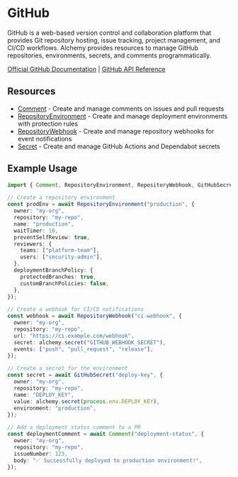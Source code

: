 # GitHub

GitHub is a web-based version control and collaboration platform that provides Git repository hosting, issue tracking, project management, and CI/CD workflows. Alchemy provides resources to manage GitHub repositories, environments, secrets, and comments programmatically.

[Official GitHub Documentation](https://docs.github.com/) | [GitHub API Reference](https://docs.github.com/en/rest)

## Resources

- [Comment](./comment.md) - Create and manage comments on issues and pull requests
- [RepositoryEnvironment](./repository-environment.md) - Create and manage deployment environments with protection rules
- [RepositoryWebhook](./repository-webhook.md) - Create and manage repository webhooks for event notifications
- [Secret](./secret.md) - Create and manage GitHub Actions and Dependabot secrets

## Example Usage

```ts
import { Comment, RepositoryEnvironment, RepositoryWebhook, GitHubSecret } from "alchemy/github";

// Create a repository environment
const prodEnv = await RepositoryEnvironment("production", {
  owner: "my-org",
  repository: "my-repo",
  name: "production",
  waitTimer: 10,
  preventSelfReview: true,
  reviewers: {
    teams: ["platform-team"],
    users: ["security-admin"],
  },
  deploymentBranchPolicy: {
    protectedBranches: true,
    customBranchPolicies: false,
  },
});

// Create a webhook for CI/CD notifications
const webhook = await RepositoryWebhook("ci-webhook", {
  owner: "my-org", 
  repository: "my-repo",
  url: "https://ci.example.com/webhook",
  secret: alchemy.secret("GITHUB_WEBHOOK_SECRET"),
  events: ["push", "pull_request", "release"],
});

// Create a secret for the environment
const secret = await GitHubSecret("deploy-key", {
  owner: "my-org",
  repository: "my-repo",
  name: "DEPLOY_KEY",
  value: alchemy.secret(process.env.DEPLOY_KEY),
  environment: "production",
});

// Add a deployment status comment to a PR
const deploymentComment = await Comment("deployment-status", {
  owner: "my-org",
  repository: "my-repo",
  issueNumber: 123,
  body: "✅ Successfully deployed to production environment!",
});
```